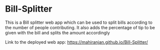 # Bill-Splitter

This is a Bill splitter web app which can be used to split bills according to the number of people contributing. It also adds the percentage of tip to be given with the bill and splits the amount accordingly

Link to the deployed web app: https://mahiranjan.github.io/Bill-Splitter/
